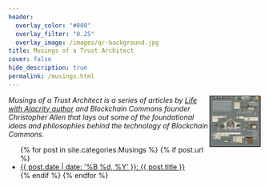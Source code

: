 ```yaml
---
header:
  overlay_color: "#000"
  overlay_filter: "0.25"
  overlay_image: /images/qr-background.jpg
title: Musings of a Trust Architect
cover: false
hide_description: true
permalink: /musings.html
---
```


<a href="/musings.html"><img src="https://raw.githubusercontent.com/BlockchainCommons/www.blockchaincommons.com/master/images/musings.png" width=100 height=100 style="border: 1px solid black; float: right;"></a>

_Musings of a Trust Architect is a series of articles by [Life with Alacrity author](http://www.lifewithalacrity.com/) and Blockchain Commons founder Christopher Allen that lays out some of the foundational ideas and philosophies behind the technology of Blockchain Commons._

<ul>
  {% for post in site.categories.Musings %}
    {% if post.url %}
        <li><a href="{{ post.url }}">{{ post.date | date: '%B %d, %Y' }}: {{ post.title }}</a></li>
    {% endif %}
  {% endfor %}
</ul>
